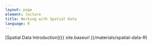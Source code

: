 ```yaml
---
layout: page
element: lecture
title: Working with Spatial Data
language: R
---
```


[Spatial Data Introduction]({{ site.baseurl }}/materials/spatial-data-R)